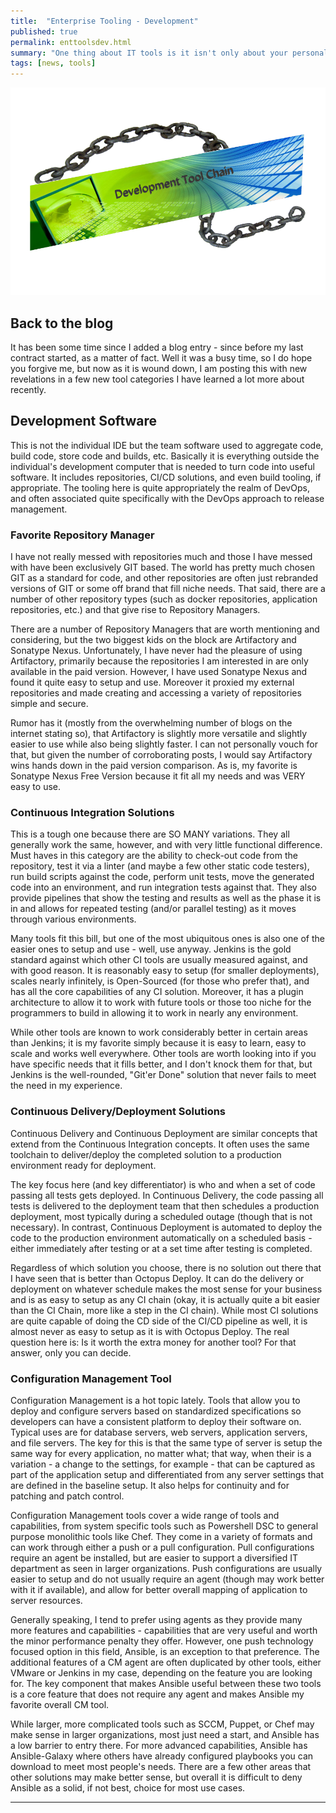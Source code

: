 ```yaml
---
title:  "Enterprise Tooling - Development"
published: true
permalink: enttoolsdev.html
summary: "One thing about IT tools is it isn't only about your personal tools. IT is first, and foremost, about enabling others to do their jobs safely, efficiently, and effectively. To do that, requires a host of Enterprise Tools to ensure security, data integrity, and a functional environment for the business applications to function in.This is another tooling post that reviews some of the Enterprise solutions I have used/implemented and why I liked them."
tags: [news, tools]
---
```


![alt text:  Development Banner][DevBanner]

## Back to the blog ##

It has been some time since I added a blog entry - since before my last contract started, as a matter of fact. Well it was a busy time, so I do hope you forgive me, but now as it is wound down, I am posting this with new revelations in a few new tool categories I have learned a lot more about recently.

## Development Software ##

This is not the individual IDE but the team software used to aggregate code, build code, store code and builds, etc. Basically it is everything outside the individual's development computer that is needed to turn code into useful software. It includes repositories, CI/CD solutions, and even build tooling, if appropriate. The tooling here is quite appropriately the realm of DevOps, and often associated quite specifically with the DevOps approach to release management.

### Favorite Repository Manager ###

I have not really messed with repositories much and those I have messed with have been exclusively GIT based. The world has pretty much chosen GIT as a standard for code, and other repositories are often just rebranded versions of GIT or some off brand that fill niche needs. That said, there are a number of other repository types (such as docker repositories, application repositories, etc.) and that give rise to Repository Managers.

There are a number of Repository Managers that are worth mentioning and considering, but the two biggest kids on the block are Artifactory and Sonatype Nexus. Unfortunately, I have never had the pleasure of using Artifactory, primarily because the repositories I am interested in are only available in the paid version. However, I have used Sonatype Nexus and found it quite easy to setup and use. Moreover it proxied my external repositories and made creating and accessing a variety of repositories simple and secure.

Rumor has it (mostly from the overwhelming number of blogs on the internet stating so), that Artifactory is slightly more versatile and slightly easier to use while also being slightly faster. I can not personally vouch for that, but given the number of corroborating posts, I would say Artifactory wins hands down in the paid version comparison. As is, my favorite is Sonatype Nexus Free Version because it fit all my needs and was VERY easy to use.

### Continuous Integration Solutions ###

This is a tough one because there are SO MANY variations. They all generally work the same, however, and with very little functional difference. Must haves in this category are the ability to check-out code from the repository, test it via a linter (and maybe a few other static code testers), run build scripts against the code, perform unit tests, move the generated code into an environment, and run integration tests against that. They also provide pipelines that show the testing and results as well as the phase it is in and allows for repeated testing (and/or parallel testing) as it moves through various environments.

Many tools fit this bill, but one of the most ubiquitous ones is also one of the easier ones to setup and use - well, use anyway. Jenkins is the gold standard against which other CI tools are usually measured against, and with good reason. It is reasonably easy to setup (for smaller deployments), scales nearly infinitely, is Open-Sourced (for those who prefer that), and has all the core capabilities of any CI solution. Moreover, it has a plugin architecture to allow it to work with future tools or those too niche for the programmers to build in allowing it to work in nearly any environment.

While other tools are known to work considerably better in certain areas than Jenkins; it is my favorite simply because it is easy to learn, easy to scale and works well everywhere. Other tools are worth looking into if you have specific needs that it fills better, and I don't knock them for that, but Jenkins is the well-rounded, "Git'er Done" solution that never fails to meet the need in my experience.

### Continuous Delivery/Deployment Solutions ###

Continuous Delivery and Continuous Deployment are similar concepts that extend from the Continuous Integration concepts. It often uses the same toolchain to deliver/deploy the completed solution to a production environment ready for deployment.

The key focus here (and key differentiator) is who and when a set of code passing all tests gets deployed. In Continuous Delivery, the code passing all tests is delivered to the deployment team that then schedules a production deployment, most typically during a scheduled outage (though that is not necessary). In contrast, Continuous Deployment is automated to deploy the code to the production environment automatically on a scheduled basis - either immediately after testing or at a set time after testing is completed.

Regardless of which solution you choose, there is no solution out there that I have seen that is better than Octopus Deploy. It can do the delivery or deployment on whatever schedule makes the most sense for your business and is as easy to setup as any CI chain (okay, it is actually quite a bit easier than the CI Chain, more like a step in the CI chain). While most CI solutions are quite capable of doing the CD side of the CI/CD pipeline as well, it is almost never as easy to setup as it is with Octopus Deploy. The real question here is: Is it worth the extra money for another tool? For that answer, only you can decide.

### Configuration Management Tool ###

Configuration Management is a hot topic lately. Tools that allow you to deploy and configure servers based on standardized specifications so developers can have a consistent platform to deploy their software on. Typical uses are for database servers, web servers, application servers, and file servers. The key for this is that the same type of server is setup the same way for every application, no matter what; that way, when their is a variation - a change to the settings, for example - that can be captured as part of the application setup and differentiated from any server settings that are defined in the baseline setup. It also helps for continuity and for patching and patch control.

Configuration Management tools cover a wide range of tools and capabilities, from system specific tools such as Powershell DSC to general purpose monolithic tools like Chef. They come in a variety of formats and can work through either a push or a pull configuration. Pull configurations require an agent be installed, but are easier to support a diversified IT department as seen in larger organizations. Push configurations are usually easier to setup and do not usually require an agent (though may work better with it if available), and allow for better overall mapping of application to server resources.

Generally speaking, I tend to prefer using agents as they provide many more features and capabilities - capabilities that are very useful and worth the minor performance penalty they offer. However, one push technology focused option in this field, Ansible, is an exception to that preference. The additional features of a CM agent are often duplicated by other tools, either VMware or Jenkins in my case, depending on the feature you are looking for. The key component that makes Ansible useful between these two tools is a core feature that does not require any agent and makes Ansible my favorite overall CM tool.

While larger, more complicated tools such as SCCM, Puppet, or Chef may make sense in larger organizations, most just need a start, and Ansible has a low barrier to entry there. For more advanced capabilities, Ansible has Ansible-Galaxy where others have already configured playbooks you can download to meet most people's needs. There are a few other areas that other solutions may make better sense, but overall it is difficult to deny Ansible as a solid, if not best, choice for most use cases.

---
[DevBanner]:  ../images/Banners/devtoolchain.png "Development Banner"